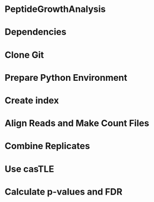 # PeptideGrowthAnalysis

# Dependencies

# Clone Git

# Prepare Python Environment

# Create index

# Align Reads and Make Count Files

# Combine Replicates

# Use casTLE

# Calculate p-values and FDR
